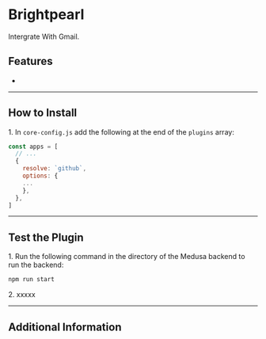 # Brightpearl

Intergrate With Gmail.


## Features

- 

---

## How to Install

1\. In `core-config.js` add the following at the end of the `plugins` array:

  ```js
  const apps = [
    // ...
    {
      resolve: `github`,
      options: {
      ...
      },
    },
  ]
  ```

---

## Test the Plugin

1\. Run the following command in the directory of the Medusa backend to run the backend:

  ```bash
  npm run start
  ```

2\. xxxxx

---

## Additional Information